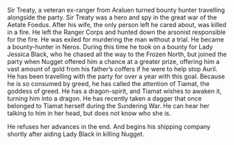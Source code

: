 Sir Treaty, a veteran ex-ranger from Araluen turned bounty hunter travelling alongside the party. Sir Treaty was a hero and spy in the great war of the Aetate Foedus. After his wife, the only person left he cared about, was killed in a fire. He left the Ranger Corps and hunted down the arsonist responsible for the fire. He was exiled for murdering the man without a trial. He became a bounty-hunter in Neros. During this time he took on a bounty for Lady Jessica Black, who he chased all the way to the Frozen North, but joined the party when Nugget offered him a chance at a greater prize, offering him a vast amount of gold from his father’s coffers if he were to help stop Auril. He has been travelling with the party for over a year with this goal. Because he is so consumed by greed, he has called the attention of Tiamat, the goddess of greed. He has a dragon-spirit, and Tiamat wishes to awaken it, turning him into a dragon. He has recently taken a dagger that once belonged to Tiamat herself during the Sundering War. He can hear her talking to him in her head, but does not know who she is.

He refuses her advances in the end. And begins his shipping company shortly after aiding Lady Black in killing Nugget.